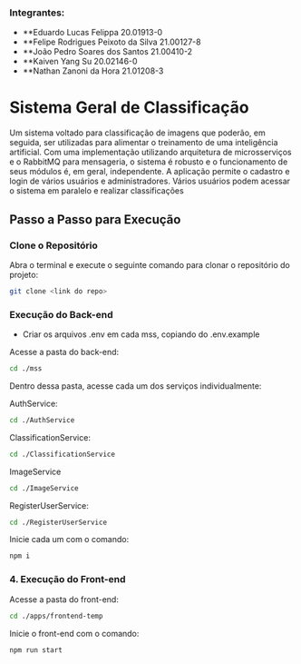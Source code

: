 
### Integrantes:

- **Eduardo Lucas Felippa               20.01913-0
- **Felipe Rodrigues Peixoto da Silva   21.00127-8
- **João Pedro Soares dos Santos        21.00410-2
- **Kaiven Yang Su                      20.02146-0
- **Nathan Zanoni da Hora               21.01208-3


# Sistema Geral de Classificação
Um sistema voltado para classificação de imagens que poderão, em seguida, ser utilizadas para alimentar o treinamento de uma inteligência artificial. Com uma implementação utilizando arquitetura de microsserviços e o RabbitMQ para mensageria, o sistema é robusto e o funcionamento de seus módulos é, em geral, independente. A aplicação permite o cadastro e login de vários usuários e administradores. Vários usuários podem acessar o sistema em paralelo e realizar classificações

## Passo a Passo para Execução

### Clone o Repositório

Abra o terminal e execute o seguinte comando para clonar o repositório do projeto:

```bash
git clone <link do repo>
```
### Execução do Back-end
* Criar os arquivos .env em cada mss, copiando do .env.example

Acesse a pasta do back-end:
```bash
cd ./mss
```
Dentro dessa pasta, acesse cada um dos serviços individualmente:

AuthService: 
```bash
cd ./AuthService
```
ClassificationService: 
```bash
cd ./ClassificationService
```
ImageService
```bash
cd ./ImageService
```
RegisterUserService: 
```bash
cd ./RegisterUserService
```
Inicie cada um com o comando:
```bash
npm i
```

### 4. Execução do Front-end
Acesse a pasta do front-end:
```bash
cd ./apps/frontend-temp
```
Inicie o front-end com o comando:
```bash
npm run start
```

